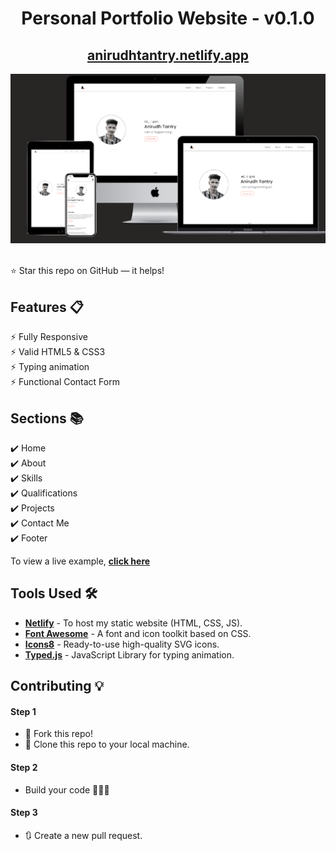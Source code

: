 <div align="center">

<h1>Personal Portfolio Website - v0.1.0</h1>

<h2>
  <a href="https://anirudhtantry.netlify.app/">anirudhtantry.netlify.app</a>
</h2>

<div align="center">
  <a href="https://anirudhtantry.netlify.app/">
    <img alt="Mockup" src="images/mockup.png" />
  </a>
</div>

<br/>

</div>

⭐ Star this repo on GitHub — it helps!

## Features 📋

⚡️ Fully Responsive\
⚡️ Valid HTML5 & CSS3\
⚡️ Typing animation\
⚡️ Functional Contact Form

## Sections 📚

✔️ Home\
✔️ About\
✔️ Skills \
✔️ Qualifications \
✔️ Projects\
✔️ Contact Me\
✔️ Footer

To view a live example, **[click here](https://anirudhtantry.netlify.app/)**

## Tools Used 🛠️

- [**Netlify**](https://docs.netlify.com/get-started/) - To host my static website (HTML, CSS, JS).
- [**Font Awesome**](https://fontawesome.com/) - A font and icon toolkit based on CSS.
- [**Icons8**](https://icons8.com/icons) - Ready-to-use high-quality SVG icons.
- [**Typed.js**](https://mattboldt.github.io/typed.js/) - JavaScript Library for typing animation.

## Contributing 💡

#### Step 1

- 🍴 Fork this repo!
- 👯 Clone this repo to your local machine.

#### Step 2

- Build your code 🔨🔨🔨

#### Step 3

- 🔃 Create a new pull request.

